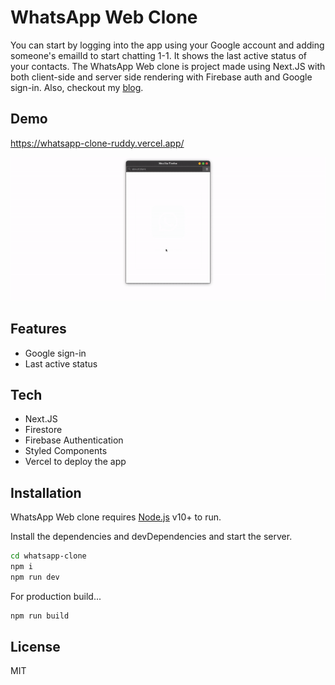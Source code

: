 # WhatsApp Web Clone
You can start by logging into the app using your Google account and adding someone's emailId to start chatting 1-1. It shows the last active status of your contacts.
The WhatsApp Web clone is project made using Next.JS with both client-side and server side rendering with Firebase auth and Google sign-in. 
Also, checkout my [blog].


## Demo

https://whatsapp-clone-ruddy.vercel.app/


![alt text](https://github.com/sanjeevpr/whatsapp-clone/blob/master/images/GIF.gif?raw=true)


## Features
- Google sign-in
- Last active status


## Tech
- Next.JS
- Firestore
- Firebase Authentication
- Styled Components
- Vercel to deploy the app


## Installation

WhatsApp Web clone requires [Node.js](https://nodejs.org/) v10+ to run.

Install the dependencies and devDependencies and start the server.

```sh
cd whatsapp-clone
npm i
npm run dev
```

For production build...

```sh
npm run build
```


## License

MIT


[//]: # (These are reference links used in the body of this note and get stripped out when the markdown processor does its job. There is no need to format nicely because it shouldn't be seen. Thanks SO - http://stackoverflow.com/questions/4823468/store-comments-in-markdown-syntax)

   [blog]: <https://justanothertechblogger.blogspot.com/>
